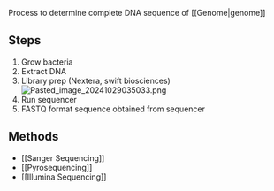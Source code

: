 Process to determine complete DNA sequence of [[Genome|genome]]

## Steps

1. Grow bacteria
2. Extract DNA
3. Library prep (Nextera, swift biosciences)
   ![Pasted_image_20241029035033.png](pasted_image_20241029035033.png)
4. Run sequencer
5. FASTQ format sequence obtained from sequencer

## Methods

* [[Sanger Sequencing]]
* [[Pyrosequencing]]
* [[Illumina Sequencing]]

